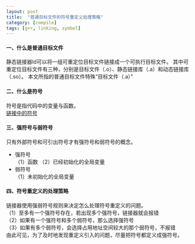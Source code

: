 ```yaml
---
layout: post
title:  "普通目标文件的符号重定义处理策略"
category: [compile]
tags: [g++, linking, symbol]
---
```


#### 一、什么是普通目标文件


静态链接器ld可以将一组可重定位目标文件链接成一个可执行目标文件。
其中可重定位目标文件有三种，分别是目标文件（.o）、静态链接库（.a）和动态链接库（.so）。
本文所指的普通目标文件特殊“目标文件（.a）”

#### 二、什么是符号

符号是指代码中的变量与函数。  
[链接中的符号](http://windmissing.github.io/compile/2015-04/symbols-in-linking.html)

#### 三、强符号与弱符号

只有外部符号和可引出符号才有强符号和弱符号的概念。  
 - 强符号  
（1）函数
（2）已经初始化的全局变量  
 - 弱符号  
（1）未初始化的全局变量


#### 四、符号重定义的处理策略

链接器使用强弱符号规则来决定怎么处理符号重定义的问题。  
（1）至多有一个强符号存在，若出现多个强符号，链接器就会报错  
（2）如果有一个强符号和多个弱符号，那么选择强符号  
（3）如果有多个弱符号，会选择占用地址空间较大的那个弱符号，不报错  
由此可见，为了及时地发现重定义引入的问题，尽量把符号都定义成强符号。  
